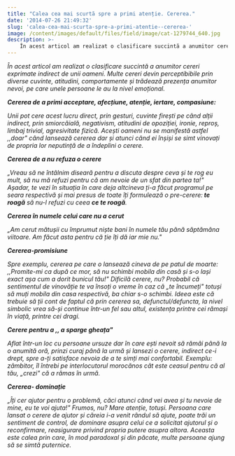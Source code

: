 ```yaml
---
title: "Calea cea mai scurtă spre a primi atenție. Cererea."
date: '2014-07-26 21:49:32'
slug: 'calea-cea-mai-scurta-spre-a-primi-atentie--cererea-'
image: /content/images/default/files/field/image/cat-1279744_640.jpg
description: >-
    În acest articol am realizat o clasificare succintă a anumitor cereri exprimate indirect de unii oameni. Multe cereri devin perceptibibile prin diverse cuvinte, atitudini, comportamente și trădează pr
---
```

<div class="kg-card-markdown"><p><em>În acest articol am realizat o clasificare succintă a anumitor cereri exprimate indirect de unii oameni. Multe cereri devin perceptibibile prin diverse cuvinte, atitudini, comportamente și trădează prezența anumitor nevoi, pe care unele persoane le au la nivel emoțional.</em></p>
<p><em><strong>Cererea de a primi acceptare, afecțiune, atenție, iertare, compasiune: </strong></em></p>
<p><em>Unii pot cere acest lucru direct, prin gesturi, cuvinte firești pe când alții indirect, prin smiorcăială, negativism, atitudini de opoziției, ironie, reproș, limbaj trivial, agresivitate fizică. Acești oameni nu se manifestă astfel ,,doar" când lansează cererea dar și atunci când ei înșiși se simt vinovați de propria lor neputință de a îndeplini o cerere.</em></p>
<p><em><strong>Cererea de a nu refuza o cerere </strong></em></p>
<p><em>„Vreau să ne întâlnim diseară pentru a discuta despre ceva și te rog eu mult, să nu mă refuzi pentru că am nevoie de un sfat din partea ta!" </em><em>Așadar, te vezi în situația în care deja altcineva ți-a făcut programul pe seara respectivă și mai presus de toate îți formulează o pre-cerere:<strong> te roagă</strong> să nu-l refuzi cu ceea <strong>ce te roagă</strong>.</em></p>
<p><em><strong>Cererea în numele celui care nu a cerut </strong></em></p>
<p><em>„Am cerut mătușii cu împrumut niște bani în numele tău până săptămâna viitoare.  Am făcut asta pentru că ție  îți dă iar mie nu."</em></p>
<p><em><strong>Cererea-promisiune </strong></em></p>
<p><em>Spre exemplu, cererea pe care o lansează cineva de pe patul de moarte: ,,Promite-mi ca după ce mor, să nu schimbi mobila din casă și s-o lași exact așa cum a dorit bunicul tău!"</em> <em> Dificilă cerere, nu? Probabil că sentimentul de vinovăție te va însoți o vreme în caz că „te încumeți" totuși să muți mobila din casa respectivă, ba chiar s-o schimbi. Ideea este că trebuie să ții cont de faptul că prin cererea sa, defunctul/defuncta, la nivel simbolic vrea să-și continue într-un fel sau altul, existența printre cei rămași în viață, printre cei dragi.</em></p>
<p><em><strong>Cerere pentru  a ,, a sparge gheața" </strong></em></p>
<p><em>Aflat într-un loc cu persoane ursuze dar în care ești nevoit să rămâi până la o anumită oră, prinzi curaj până la urmă și lansezi o cerere, indirect ce-i drept, spre a-ți satisface nevoia de a te simți mai confortabil. </em><em>Exemplu: zâmbitor, îl întrebi pe interlocutorul morocănos cât este ceasul pentru că al tău, „crezi" că a rămas în urmă. </em></p>
<p><em><strong>Cererea- dominație </strong></em></p>
<p><em>„Îți cer ajutor pentru o problemă, căci atunci când vei avea și tu nevoie de mine, eu te voi ajuta!" Frumos, nu? Mare atenție, totuși. Persoana care lansat o cerere de ajutor și căreia i-a venit rândul să ajute, poate trăi un sentiment de control, de dominare asupra celui ce a solicitat ajutorul și o reconfirmare, reasigurare privind propria putere asupra altora. Aceasta este calea prin care, în mod paradoxal și din păcate, multe persoane ajung să se simtă puternice.</em> <em> </em></p>
<p> </p>
</div>
    